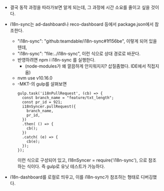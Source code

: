 - 결국 동작 과정을 따라가보면 알게 되는데, 그 과정에 시간 소요를 줄이고 싶을 것이다.

- i18n-sync는 ad-dashboard나 reco-dashboard 등에서 package.json에서 참조한다.
    - "i18n-sync": "github:teamdable/i18n-sync#1f156be", 이렇게 되어 있을 텐데,
    - "i18n-sync": "file:../i18n-sync", 이런 식으로 상대 경로로 바꾼다. 
    - 반영하려면 npm i i18n-sync 를 실행한다.
      - (node-modules가 왜 깔끔하게 안지워지지? 삽질좀했다. IDE에서 직접지움)
    - nvm use v10.16.0
    - -MKT-의 gulp를 살펴보면
        ```
        gulp.task('i18nPullRequest', (cb) => {
          const branch_name = "feature/txt_length";
          const pr_id = 921;
          i18nSyncer.pullRequest({
            branch_name,
            pr_id,
          })
          .then( () => {
            cb();
          })
          .catch( (e) => {
            cb(e);
          });
        });
        ```
      이런 식으로 구성되어 있고, I18nSyncer = require('i18n-sync'), 으로 참조하는 식이다.
      즉 gulp로 유닛 테스트가 가능하다.
- i18n-dashboard를 로컬로 띄우고, 이를 i18n-sync가 참조하는 형태로 디버깅했다.